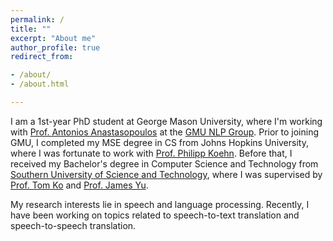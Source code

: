 ```yaml
---
permalink: /
title: ""
excerpt: "About me"
author_profile: true
redirect_from:

- /about/
- /about.html

---
```


I am a 1st-year PhD student at George Mason University, where I'm working with [Prof. Antonios Anastasopoulos](https://nlp.cs.gmu.edu/author/antonios-anastasopoulos/)
at the [GMU NLP Group](https://nlp.cs.gmu.edu/).
Prior to joining GMU, I completed my MSE degree in CS from Johns Hopkins University, where I was fortunate to work with [Prof. Philipp Koehn](https://www.cs.jhu.edu/~phi/).
Before that, I received my Bachelor's degree in Computer Science and Technology
from [Southern University of Science and Technology](https://www.sustech.edu.cn/en/), where I was supervised
by [Prof. Tom Ko](https://tomkocse.github.io/) and [Prof. James Yu](https://jamesyu.me/).

My research interests lie in speech and language processing. Recently, I have been working on topics related to speech-to-text translation
and speech-to-speech translation.
